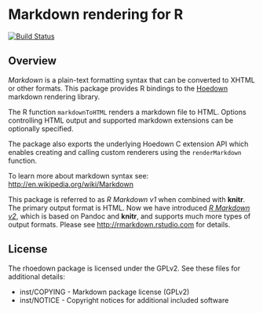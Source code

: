 Markdown rendering for R
=============================================================================

[![Build Status](https://travis-ci.org/rstudio/markdown.svg)](https://travis-ci.org/rstudio/markdown)

Overview
-----------------------------------------------------------------------------

*Markdown* is a plain-text formatting syntax that can be converted
to XHTML or other formats. This package provides R bindings to the
[Hoedown](https://github.com/hoedown/hoedown) markdown rendering library.

The R function `markdownToHTML` renders a markdown file to HTML. Options
controlling HTML output and supported markdown extensions can be optionally
specified.

The package also exports the underlying Hoedown C extension API which
enables creating and calling custom renderers using the `renderMarkdown`
function.

To learn more about markdown syntax see: <http://en.wikipedia.org/wiki/Markdown>

This package is referred to as _R Markdown v1_ when combined with **knitr**. The
primary output format is HTML. Now we have introduced [_R Markdown
v2_](http://blog.rstudio.org/2014/06/18/r-markdown-v2/), which is based on
Pandoc and **knitr**, and supports much more types of output formats. Please see
http://rmarkdown.rstudio.com for details.

License
-----------------------------------------------------------------------------

The rhoedown package is licensed under the GPLv2. See these files for
additional details:

- inst/COPYING - Markdown package license (GPLv2)
- inst/NOTICE  - Copyright notices for additional included software
